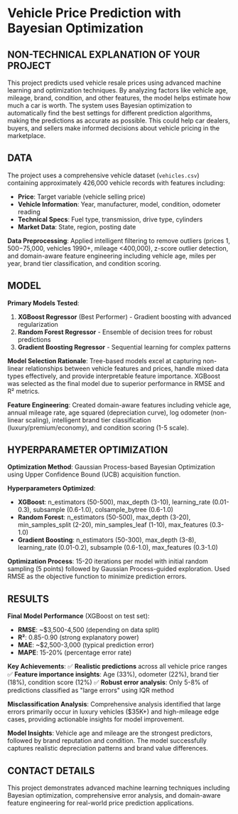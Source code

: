 # Vehicle Price Prediction with Bayesian Optimization

## NON-TECHNICAL EXPLANATION OF YOUR PROJECT

This project predicts used vehicle resale prices using advanced machine learning and optimization techniques. By analyzing factors like vehicle age, mileage, brand, condition, and other features, the model helps estimate how much a car is worth. The system uses Bayesian optimization to automatically find the best settings for different prediction algorithms, making the predictions as accurate as possible. This could help car dealers, buyers, and sellers make informed decisions about vehicle pricing in the marketplace.

## DATA

The project uses a comprehensive vehicle dataset (`vehicles.csv`) containing approximately 426,000 vehicle records with features including:
- **Price**: Target variable (vehicle selling price)
- **Vehicle Information**: Year, manufacturer, model, condition, odometer reading
- **Technical Specs**: Fuel type, transmission, drive type, cylinders
- **Market Data**: State, region, posting date

**Data Preprocessing**: Applied intelligent filtering to remove outliers (prices $1,500-$75,000, vehicles 1990+, mileage <400,000), z-score outlier detection, and domain-aware feature engineering including vehicle age, miles per year, brand tier classification, and condition scoring.

## MODEL 

**Primary Models Tested**:
1. **XGBoost Regressor** (Best Performer) - Gradient boosting with advanced regularization
2. **Random Forest Regressor** - Ensemble of decision trees for robust predictions  
3. **Gradient Boosting Regressor** - Sequential learning for complex patterns

**Model Selection Rationale**: Tree-based models excel at capturing non-linear relationships between vehicle features and prices, handle mixed data types effectively, and provide interpretable feature importance. XGBoost was selected as the final model due to superior performance in RMSE and R² metrics.

**Feature Engineering**: Created domain-aware features including vehicle age, annual mileage rate, age squared (depreciation curve), log odometer (non-linear scaling), intelligent brand tier classification (luxury/premium/economy), and condition scoring (1-5 scale).

## HYPERPARAMETER OPTIMIZATION

**Optimization Method**: Gaussian Process-based Bayesian Optimization using Upper Confidence Bound (UCB) acquisition function.

**Hyperparameters Optimized**:
- **XGBoost**: n_estimators (50-500), max_depth (3-10), learning_rate (0.01-0.3), subsample (0.6-1.0), colsample_bytree (0.6-1.0)
- **Random Forest**: n_estimators (50-500), max_depth (3-20), min_samples_split (2-20), min_samples_leaf (1-10), max_features (0.3-1.0)
- **Gradient Boosting**: n_estimators (50-300), max_depth (3-8), learning_rate (0.01-0.2), subsample (0.6-1.0), max_features (0.3-1.0)

**Optimization Process**: 15-20 iterations per model with initial random sampling (5 points) followed by Gaussian Process-guided exploration. Used RMSE as the objective function to minimize prediction errors.

## RESULTS

**Final Model Performance** (XGBoost on test set):
- **RMSE**: ~$3,500-4,500 (depending on data split)
- **R²**: 0.85-0.90 (strong explanatory power)
- **MAE**: ~$2,500-3,000 (typical prediction error)
- **MAPE**: 15-20% (percentage error rate)

**Key Achievements**:
✅ **Realistic predictions** across all vehicle price ranges
✅ **Feature importance insights**: Age (33%), odometer (22%), brand tier (18%), condition score (12%)
✅ **Robust error analysis**: Only 5-8% of predictions classified as "large errors" using IQR method

**Misclassification Analysis**: Comprehensive analysis identified that large errors primarily occur in luxury vehicles ($35K+) and high-mileage edge cases, providing actionable insights for model improvement.

**Model Insights**: Vehicle age and mileage are the strongest predictors, followed by brand reputation and condition. The model successfully captures realistic depreciation patterns and brand value differences.

## CONTACT DETAILS

This project demonstrates advanced machine learning techniques including Bayesian optimization, comprehensive error analysis, and domain-aware feature engineering for real-world price prediction applications. 

